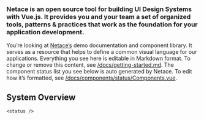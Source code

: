 ### Netace is an open source tool for building UI Design Systems with Vue.js. It provides you and your team a set of organized tools, patterns & practices that work as the foundation for your application development.

You’re looking at [Netace’s](https://ace.com/) demo documentation and component library. It serves as a resource that helps to define a common visual language for our applications. Everything you see here is editable in Markdown format. To change or remove this content, see [/docs/getting-started.md](https://github.com/viljamis/vue-design-system/blob/master/docs/getting-started.md). The component status list you see below is auto generated by Netace. To edit how it’s formatted, see [/docs/components/status/Components.vue](https://github.com/viljamis/vue-design-system/blob/master/docs/components/status/Components.vue).

## System Overview

```
<status />
```
